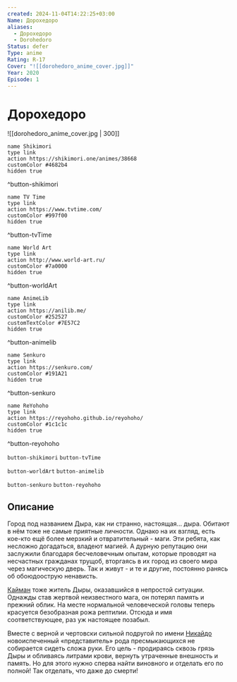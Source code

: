 ```yaml
---
created: 2024-11-04T14:22:25+03:00
Name: Дорохедоро
aliases:
  - Дорохедоро
  - Dorohedoro
Status: defer
Type: anime
Rating: R-17
Cover: "![[dorohedoro_anime_cover.jpg]]"
Year: 2020
Episode: 1
---
```


# Дорохедоро

![[dorohedoro_anime_cover.jpg | 300]]

```button
name Shikimori
type link
action https://shikimori.one/animes/38668
customColor #4682b4
hidden true
```
^button-shikimori

```button
name TV Time
type link
action https://www.tvtime.com/
customColor #997f00
hidden true
```
^button-tvTime

```button
name World Art
type link
action http://www.world-art.ru/
customColor #7a0000
hidden true
```
^button-worldArt

```button
name AnimeLib
type link
action https://anilib.me/
customColor #252527
customTextColor #7E57C2
hidden true
```
^button-animelib

```button
name Senkuro
type link
action https://senkuro.com/
customColor #191A21
hidden true
```
^button-senkuro

```button
name ReYohoho
type link
action https://reyohoho.github.io/reyohoho/
customColor #1c1c1c
hidden true
```
^button-reyohoho

`button-shikimori` `button-tvTime`

`button-worldArt` `button-animelib`

`button-senkuro` `button-reyohoho`

## Описание

Город под названием Дыра, как ни странно, настоящая... дыра. Обитают в нём тоже не самые приятные личности. Однако на их взгляд, есть кое-кто ещё более мерзкий и отвратительный - маги. Эти ребята, как несложно догадаться, владеют магией. А дурную репутацию они заслужили благодаря бесчеловечным опытам, которые проводят на несчастных гражданах трущоб, вторгаясь в их город из своего мира через магическую дверь. Так и живут - и те и другие, постоянно ранясь об обоюдоострую ненависть.

 [Кайман](https://shikimori.one/characters/9192-caiman) тоже житель Дыры, оказавшийся в непростой ситуации. Однажды став жертвой неизвестного мага, он потерял память и прежний облик. На месте нормальной человеческой головы теперь красуется безобразная рожа рептилии. Отсюда и имя соответствующее, раз уж настоящее позабыл.

Вместе с верной и чертовски сильной подругой по имени [Никайдо](https://shikimori.one/characters/16057-nikaidou) новоиспеченный «представитель» рода пресмыкающихся не собирается сидеть сложа руки. Его цель - продираясь сквозь грязь Дыры и обливаясь литрами крови, вернуть утраченные внешность и память. Но для этого нужно сперва найти виновного и отделать его по полной! Так отделать, что даже до смерти!
